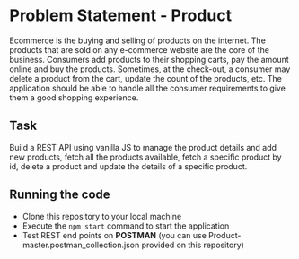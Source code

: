 # Problem Statement - Product​

Ecommerce is the buying and selling of products on the internet. The products that are sold on any e-commerce website are the core of the business. Consumers add products to their shopping carts, pay the amount online and buy the products. Sometimes, at the check-out, a consumer may delete a product from the cart, update the count of the products, etc. The application should be able to handle all the consumer requirements to give them a good shopping experience.

## Task

Build a REST API using vanilla JS to manage the product details and add new products, fetch all the products available, fetch a specific product by id, delete a product and update the details of a specific product.

## Running the code

- Clone this repository to your local machine
- Execute the `npm start` command to start the application
- Test REST end points on **POSTMAN** (you can use Product-master.postman_collection.json provided on this repository)
